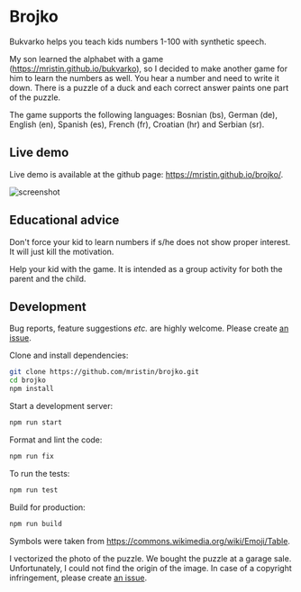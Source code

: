 Brojko
======
Bukvarko helps you teach kids numbers 1-100 with synthetic speech.

My son learned the alphabet with a game (https://mristin.github.io/bukvarko), so I decided
to make another game for him to learn the numbers as well. You hear a number and need to
write it down. There is a puzzle of a duck and each correct answer paints one part of the
puzzle.

The game supports the following languages:
Bosnian (bs), German (de), English (en), Spanish (es), French (fr), 
Croatian (hr) and Serbian (sr).

Live demo
---------
Live demo is available at the github page: https://mristin.github.io/brojko/.

![screenshot](https://media.githubusercontent.com/media/mristin/brojko/master/screenshot.png)

Educational advice
------------------
Don't force your kid to learn numbers if s/he does not show
proper interest. It will just kill the motivation.

Help your kid with the game. It is intended as a group activity
for both the parent and the child.

Development
-----------
Bug reports, feature suggestions *etc.* are highly welcome. Please create 
[an issue](https://github.com/mristin/brojko/issues/new). 

Clone and install dependencies:

```bash
git clone https://github.com/mristin/brojko.git
cd brojko
npm install
```

Start a development server:

```bash
npm run start
```

Format and lint the code:

```bash
npm run fix
```

To run the tests:

```bash
npm run test
```

Build for production:

```bash
npm run build
```

Symbols were taken from https://commons.wikimedia.org/wiki/Emoji/Table.

I vectorized the photo of the puzzle. We bought the puzzle 
at a garage sale. Unfortunately, I could not find the origin of the image.
In case of a copyright infringement, please create 
[an issue](https://github.com/mristin/brojko/issues/new).
